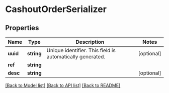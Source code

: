 # CashoutOrderSerializer

## Properties
Name | Type | Description | Notes
------------ | ------------- | ------------- | -------------
**uuid** | **string** | Unique identifier. This field is automatically generated. | [optional] 
**ref** | **string** |  | 
**desc** | **string** |  | [optional] 

[[Back to Model list]](../README.md#documentation-for-models) [[Back to API list]](../README.md#documentation-for-api-endpoints) [[Back to README]](../README.md)



